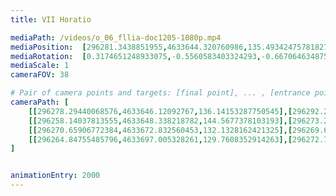 ```yaml
---
title: VII Horatio

mediaPath: /videos/o_06_fllia-doc1205-1080p.mp4
mediaPosition:  [296281.3438851955,4633644.320760986,135.49342475781827]
mediaRotation:  [0.3174651248933075,-0.5560583403324293,-0.6670646348758321,0.3808408979103919]
mediaScale: 1
cameraFOV: 38

# Pair of camera points and targets: [final point], ... , [entrance point]
cameraPath: [
    [[296278.29440068576,4633646.12092767,136.14153287750545],[296292.2712046889,4633637.870163702,133.17103732893918]]
    [[296258.14037813555,4633648.338218782,144.5677378103193],[296273.2841281333,4633647.053921963,138.1437656991585]],
    [[296270.65906772384,4633672.832560453,132.1328162421325],[296269.66325812205,4633656.417483199,133.4757987481838]],
    [[296264.84755485796,4633697.005328261,129.7608352914263],[296272.7697992155,4633682.547167,130.43137036686943]]
]


animationEntry: 2000
---
```

